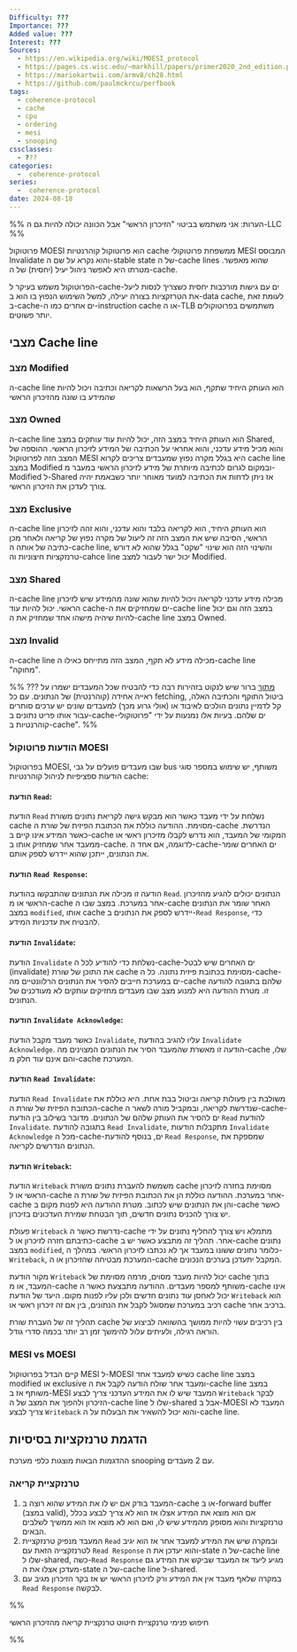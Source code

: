 ```yaml
---
Difficulty: ???
Importance: ???
Added value: ???
Interest: ???
Sources:
  - https://en.wikipedia.org/wiki/MOESI_protocol
  - https://pages.cs.wisc.edu/~markhill/papers/primer2020_2nd_edition.pdf
  - https://mariokartwii.com/armv8/ch28.html
  - https://github.com/paulmckrcu/perfbook
tags:
  - coherence-protocol
  - cache
  - cpu
  - ordering
  - mesi
  - snooping
cssclasses:
  - ???
categories:
  -  coherence-protocol
series:
  -  coherence-protocol
date: 2024-08-18
---
```

%% הערות:
	אני משתמש בביטוי "הזיכרון הראשי" אבל הכוונה יכולה להיות גם ה-LLC
 %%
 
פרוטוקול MOESI הוא פרוטוקול קוהרנטיות cache ממשפחת פרוטוקולי MESI המבוסס Invalidate והוא נקרא על שם ה-stable state של ה-cache lines שהוא מאפשר. מטרתו היא לאפשר ניהול יעיל (יחסית) של ה-cache.

הפרוטוקול משמש בעיקר ל-cache-ים עם גישות מורכבות יחסית כשצריך לנסות ליעל את הטרזקציות בצורה יעילה, למשל השימוש הנפוץ בו הוא ב-data cache, לעומת זאת ב-cache-ים אחרים כמו ה-instruction cache או ה-TLB משתמשים בפרוטוקולים יותר פשוטים.

## מצבי Cache line

### מצב Modified
ה-cache line הוא העותק היחיד שתקף, הוא בעל הרשאות לקריאה וכתיבה ויכול להיות שהמידע בו שונה מהזיכרון הראשי

### מצב Owned
ה-cache line הוא העותק היחיד במצב הזה, יכול להיות עוד עותקים במצב Shared, והוא מכיל מידע עדכני, והוא אחראי על הכתיבה של המידע לזיכרון הראשי.
ההוספה של המצב הזה לפרוטוקול MESI היא בגלל מקרה נפוץ שמעבדים צריכים לקרוא cache line במצב Modified ובמקום לגרום לכתיבה מיותרת של מידע לזיכרון הראשי במעבר מ-Modified ל-Shared אז ניתן לדחות את הכתיבה למועד מאוחר יותר כשבאמת יהיה צורך לעדכן את הזיכרון הראשי.

### מצב Exclusive
ה-cache line הוא העותק היחיד, הוא לקריאה בלבד והוא עדכני, והוא זהה לזיכרון הראשי, הסיבה שיש את המצב הזה זה ליעול של מקרה נפוץ של קריאה ולאחר מכן כתיבה של אותה ה-cache line, והשינוי הזה הוא שינוי "שקט" בגלל שהוא לא דורש טרנזקציות חיצוניות וה-cahce line יכול ישר לעבור למצב Modified.

### מצב Shared
ה-cache line מכילה מידע עדכני לקריאה ויכול להיות שהוא שונה מהמידע שיש לזיכרון הראשי. יכול להיות עוד cache-ים שמחזיקים את ה-cache line במצב הזה וגם יכול להיות שיהיה מישהו אחד שמחזיק את ה-cache line במצב Owned.

### מצב Invalid
ה-cache line מכילה מידע לא תקף, המצב הזה מתייחס כאילו ה-cache line "מחוקה".




%% 
???
[מתוך](http://www.rdrop.com/users/paulmck/scalability/paper/whymb.2010.07.23a.pdf)
ברור שיש לנקוט בזהירות רבה כדי להבטיח שכל המעבדים ישמרו על ראייה אחידה (קוהרנטית) של הנתונים. עם כל fetching, ביטול התוקף והכתיבה האלה, קל לדמיין נתונים הולכים לאיבוד או (אולי גרוע מכך) למעבדים שונים יש ערכים סותרים עבור אותו פריט נתונים ב-cache-ים שלהם. בעיות אלו נמנעות על ידי "פרוטוקולי קוהרנטיות ב-cache". %%

### הודעות פרוטוקול MOESI
בפרוטוקול MOESI, שבו מעבדים פועלים על גבי bus משותף, יש שימוש במספר סוגי הודעות ספציפיות לניהול קוהרנטיות cache:

#### הודעת `Read`:

הודעת `Read` נשלחת על ידי מעבד כאשר הוא מבקש גישה לקריאת נתונים משורת cache מסוימת. ההודעה כוללת את הכתובת הפיזית של שורת ה-cache הנדרשת. כאשר המידע אינו קיים ב-cache המקומי של המעבד, הוא נדרש לקבלו מזיכרון ראשי או ממעבד אחר שמחזיק אותו ב-cache. לדוגמה, אם אחד ה-cache-ים האחרים שומר את הנתונים, ייתכן שהוא יידרש לספק אותם.

#### הודעת `Read Response`:

הודעה זו מכילה את הנתונים שהתבקשו בהודעת `Read`. הנתונים יכולים להגיע מהזיכרון הראשי או מ-cache אחר במערכת. במצב שבו ה-cache האחר שומר את הנתונים במצב `modified`, אותו cache יידרש לספק את הנתונים ב-`Read Response`, כדי להבטיח את עדכניות המידע.

#### הודעת `Invalidate`:

הודעת `Invalidate` נשלחת כדי להודיע לכל ה-cache-ים האחרים שיש לבטל (invalidate) את התוכן של שורת cache מסוימת בכתובת פיזית נתונה. כל ה-cache-ים במערכת חייבים להסיר את הנתונים הרלוונטיים מה-cache שלהם בתגובה להודעה זו. מטרת ההודעה היא למנוע מצב שבו מעבדים מחזיקים עותקים לא מעודכנים של הנתונים.

#### הודעת `Invalidate Acknowledge`:

כאשר מעבד מקבל הודעת `Invalidate`, עליו להגיב בהודעת `Invalidate Acknowledge`. הודעה זו מאשרת שהמעבד הסיר את הנתונים המצוינים מה-cache שלו, והם אינם עוד חלק מ-cache המערכת.

#### הודעת `Read Invalidate`:

הודעת `Read Invalidate` משולבת בין פעולות קריאה וביטול בבת אחת. היא כוללת את הכתובת הפיזית של שורת ה-cache שנדרשת לקריאה, ובמקביל מורה לשאר ה-cache-ים להסיר את העותק שלהם של הנתונים. מדובר בשילוב בין הודעת `Read` להודעת `Invalidate`. בתגובה להודעת `Read Invalidate`, מתקבלות הודעות `Invalidate Acknowledge` מכל ה-cache-ים, בנוסף להודעת `Read Response`, שמספקת את הנתונים הנדרשים לקריאה.


#### הודעת `Writeback`:

הודעת `Writeback` משמשת להעברת נתונים משורת cache מסוימת בחזרה לזיכרון הראשי או ל-cache אחר במערכת. ההודעה כוללת הן את הכתובת הפיזית של שורת ה-cache והן את הנתונים שיש לכתוב. מטרת ההודעה היא לפנות מקום ב-cache כאשר יש צורך להכניס נתונים חדשים, תוך הבטחת שמירת העדכונים בזיכרון.

פעולת `Writeback` נדרשת כאשר ה-cache מתמלא ויש צורך להחליף נתונים על ידי כתיבתם חזרה לזיכרון או ל-cache אחר. תהליך זה מתבצע כאשר יש ב-cache נתונים במצב `modified`, כלומר נתונים ששונו במעבד אך לא נכתבו לזיכרון הראשי. במהלך ה-`Writeback`, המערכת מבטיחה שהזיכרון או ה-cache המקבל יתעדכן בערכים הנכונים.

מקור הודעת `Writeback` יכול להיות מעבד מסוים, מרמה מסוימת של cache בתוך המעבד, או מ-cache משותף למספר מעבדים. ההודעה מתבצעת כאשר ה-cache אינו יכול לאחסן עוד נתונים חדשים ולכן עליו לפנות מקום. היעד של הודעת `Writeback` הוא רכיב במערכת שמסוגל לקבל את הנתונים, בין אם זה זיכרון ראשי או cache ברכיב אחר.

תהליך זה של העברת שורת cache בין רכיבים עשוי להיות ממושך בהשוואה לביצוע של הוראה רגילה, ולעיתים עלול להימשך זמן רב יותר בכמה סדרי גודל.


### MESI vs MOESI

קיים הבדל בפרוטוקול MESI ל-MOESI כשיש למעבד אחד cache line במצב modified או exclusive ומעבד אחר שולח הודעה לקבל את ה-cache line במצב משותף אז ב-MESI המעבד שיש לו את המידע העדכני צריך לבצע `Writeback` לבקר הזיכרון ולהפוך את המצב של ה-cache line שלו ל-shared אבל ב-MOESI המעבד לא צריך לבצע `Writeback` והוא יכול להשאיר את הבעלות על ה-cache line.

## הדגמת טרנזקציות בסיסיות

ההדגמות הבאות מוצגות כלפי מערכת snooping עם 2 מעבדים.

### טרנזקציית קריאה

1. המעבד בודק אם יש לו את המידע שהוא רוצה ב-cache או ב-forward buffer (במצב valid), אם הוא מוצא את המידע אצלו אז הוא לא צריך לבצע בכלל טרנזקציות והוא מסופק מהמידע שיש לו, ואם הוא לא מוצא אז הוא ממשיך לשלבים הבאים.
2. המעבד מנפיק טרנזקציית `Read` ובמקרה שיש את המידע למעבד אחר אז הוא יגיב לטרנזקצייה הזאת עם `Read Response` והוא יעדכן את ה-state של ה-cache line שלו ל-shared, כשה-`Read Response` מגיע ליעד אז המעבד שביקש את המידע גם מעדכן אצלו את ה-state של ה-cache line ל-shared.
3. במקרה שלאף מעבד אין את המידע ורק לזיכרון הראשי יש אז בקר הזיכרון מגיב עם `Read Response` לבקשה.



%%


חיפוש פנימי
טרנקציית חיטוט
טרנקציית קריאה מהזיכרון הראשי

%%